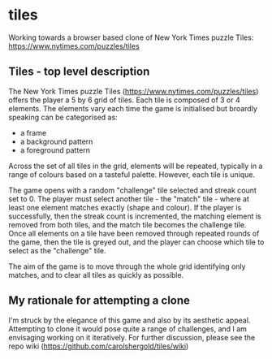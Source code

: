 # tiles
Working towards a browser based clone of New York Times puzzle Tiles: https://www.nytimes.com/puzzles/tiles

## Tiles - top level description
The New York Times puzzle Tiles (https://www.nytimes.com/puzzles/tiles) offers the player a 5 by 6 grid of tiles. Each tile is composed of 3 or 4 elements. The elements vary each time the game is initialised but broardly speaking can be categorised as:
  - a frame
  - a background pattern
  - a foreground pattern
 
 Across the set of all tiles in the grid, elements will be repeated, typically in a range of colours based on a tasteful palette. However, each tile is unique.
 
The game opens with a random "challenge" tile selected and streak count set to 0. The player must select another tile - the "match" tile - where at least one element matches exactly (shape and colour). If the player is successfully, then the streak count is incremented, the matching element is removed from both tiles, and the match tile becomes the challenge tile. Once all elements on a tile have been removed through repeated rounds of the game, then the tile is greyed out, and the player can choose which tile to select as the "challenge" tile.

The aim of the game is to move through the whole grid identifying only matches, and to clear all tiles as quickly as possible.

## My rationale for attempting a clone
I'm struck by the elegance of this game and also by its aesthetic appeal. Attempting to clone it would pose quite a range of challenges, and I am envisaging working on it iteratively. For further discussion, please see the repo wiki (https://github.com/carolshergold/tiles/wiki)
